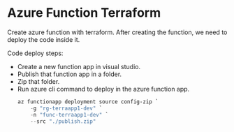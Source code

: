 # Azure Function Terraform

Create azure function with terraform. After creating the function, we need to deploy the code inside it.

Code deploy steps:

- Create a new function app in visual studio.
- Publish that function app in a folder.
- Zip that folder.
- Run azure cli command to deploy in the azure function app.
  ```powershell
  az functionapp deployment source config-zip `
      -g "rg-terraapp1-dev" `
      -n "func-terraapp1-dev" `
      --src "./publish.zip"
  ```
